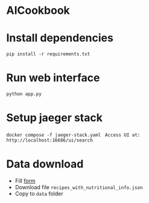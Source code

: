 # AICookbook

# Install dependencies
``` pip install -r requirements.txt ```

# Run web interface
``` python app.py ```

# Setup jaeger stack
``` docker compose -f jaeger-stack.yaml ```
``` Access UI at:  http://localhost:16686/ui/search```

# Data download
- Fill [form](https://forms.gle/EzYSu8j3D1LJzVbR8)
- Download file `recipes_with_nutritional_info.json`
- Copy to `data` folder